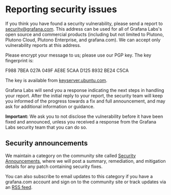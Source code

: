 # Reporting security issues

If you think you have found a security vulnerability, please send a report to [security@grafana.com](mailto:security@grafana.com). This address can be used for all of Grafana Labs's open source and commercial products (including but not limited to Plutono, Plutono Cloud, Plutono Enterprise, and grafana.com). We can accept only vulnerability reports at this address. 

Please encrypt your message to us; please use our PGP key. The key fingerprint is:

F988 7BEA 027A 049F AE8E  5CAA D125 8932 BE24 C5CA

The key is available from [keyserver.ubuntu.com](https://keyserver.ubuntu.com/pks/lookup?search=0xF9887BEA027A049FAE8E5CAAD1258932BE24C5CA&fingerprint=on&op=index).

Grafana Labs will send you a response indicating the next steps in handling your report. After the initial reply to your report, the security team will keep you informed of the progress towards a fix and full announcement, and may ask for additional information or guidance.

**Important:** We ask you to not disclose the vulnerability before it have been fixed and announced, unless you received a response from the Grafana Labs security team that you can do so.

## Security announcements

We maintain a category on the community site called [Security Announcements](https://community.grafana.com/c/security-announcements),
where we will post a summary, remediation, and mitigation details for any patch containing security fixes. 

You can also subscribe to email updates to this category if you have a grafana.com account and sign on to the community site or track updates via an [RSS feed](https://community.grafana.com/c/security-announcements.rss).
